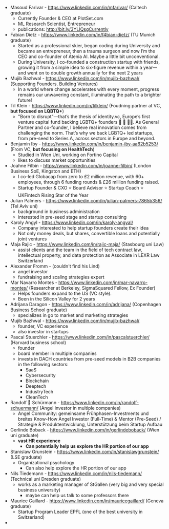 - Masoud Farivar - https://www.linkedin.com/in/mfarivar/ (Caltech graduate)
	- Currently Founder & CEO at PlotSet.com
	- ML Research Scientist, Entrepreneur
	- publications: http://bit.ly/3YLIQsgCurrently
- Fabian Dietz - https://www.linkedin.com/in/f4bian-dietz/ (TU Munich graduate)
	- Started as a professional skier, began coding during University and became an entrepreneur, then a trauma surgeon and now I’m the CEO and co-founder of Atenia AI. Maybe a little bit unconventional.
	- During University, I co-founded a construction startup with friends, growing it from a simple idea to six-figure revenue within a year— and went on to double growth annually for the next 2 years
- Mujib Bazhwal - https://www.linkedin.com/in/mujib-bazhwal/ (Supporting Founders. Building Ventures)
	- In a world where change accelerates with every moment, progress remains our unwavering constant, illuminating the path to a brighter future!
- Til Klein - https://www.linkedin.com/in/tilklein/ (Foudning partner at VC, **but focused on LQBTQ+**)
	- "Born to disrupt"—that’s the thesis of identity.vc, Europe’s first venture capital fund backing LGBTQ+ founders 🚀 🦄 🏳️‍🌈. As General Partner and co-founder, I believe real innovation comes from challenging the norm. That’s why we back LGBTQ+ led startups, from pre-seed to Series A, across sectors in Europe and beyond.
- Benjamin Iby - https://www.linkedin.com/in/benjamin-iby-aa62b5253/ (From VC, **but focusing on HealthTech**)
	- Studied in Wien Uni, working on Fortino Capital
	- likes to discuss market opportunities
- Joahne Filbin - https://www.linkedin.com/in/joanne-filbin/ (London Business SoE, Kingston and ETH)
	- I co-led Globacap from zero to £2 million revenue, with 60+ employees, through 6 funding rounds & £26 million funding raised. 
	- Startup Founder & CXO ⭐ Board Advisor ⭐ Startup Coach ⭐ UKFintech Rising Star of the Year
- Julian Palmers - https://www.linkedin.com/in/julian-palmers-7865b356/ (Tel Aviv uni)
	- background in business administration
	- interested in pre-seed stage and startup consulting
- Karoly Angyl - https://www.linkedin.com/in/karoly-angyal/ 
	- Company interested to help startup founders create their idea
	- Not only money deals, but shares, convertible loans and potentially joint ventures
- Maja Rajic - https://www.linkedin.com/in/rajic-maja/ (Stasbourg uni Law)
	- assist clients and the team in the field of tech contract law, intellectual property, and data protection as Associate in LEXR Law Switzerland
- Alexander Fromm - (couldn't find his Lind) 
	- angel investor
	- fundraising and scaling strategies expert
- Mar Navarro Montes - https://www.linkedin.com/in/mar-navarro-montes/ (Researcher at Berkeley, SigmaSquared Fellow, Ex Founder)
	- Helps founders expand to the US (VC style).
	- Been in the Silicon Valley for 2 years
- Adrijana Daragon - https://www.linkedin.com/in/adrijana/ (Copenhagen Business School graduate)
	- specializes in go to market and marketing strategies
- Mujib Bazhwal - https://www.linkedin.com/in/mujib-bazhwal/ 
	- founder, VC experience
	- also investor in startups
- Pascal Stuerchler - https://www.linkedin.com/in/pascalstuerchler/ (Harvard business school)
	- founder
	- board member in multiple companies
	- invests in DACH countries from pre-seed models in B2B companies in the following sectors:
		- SaaS
		- Cybersecurity
		- Blockchain
		- Deeptech
		- IndustryTech
		- CleanTech
- Randolf 🐸 Schürmann - https://www.linkedin.com/in/randolf-schuermann/ (Angel investor in multiple companies)
	- Angel Community: gemeinsame Frühphasen-Investments und breites Know-How Angel Investor (Full-Time) & Mentor (Pre-Seed) / Strategie & Produktentwicklung, Unterstützung beim Startup Aufbau
- Gerlinde Boback - https://www.linkedin.com/in/gerlindeboback/ (Wien uni graduate)
	- **vast HR experience**
		- **Can potentially help us explore the HR portion of our app**
- Stanislaw Grunstein - https://www.linkedin.com/in/stanislawgrunstein/ (LSE graduate)
	- Organizational psychology 
		- Can also help explore the HR portion of our app
- Nils Tiedemann - https://www.linkedin.com/in/nils-tiedemann/ (Technical uni Dresden graduate)
	- works as a marketing manager of StGallen (very big and very special business university)
		- maybe can help us talk to some professors there 
- Maurice Gaillard - https://www.linkedin.com/in/mauricegaillard/ (Geneva graduate)
	- Startup Program Leader EPFL (one of the best university in Switzerland)
- 